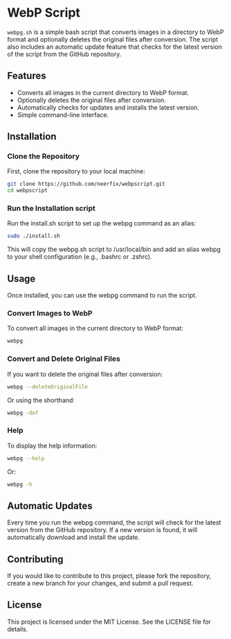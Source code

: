 # WebP Script

`webpg.sh` is a simple bash script that converts images in a directory to WebP format and optionally deletes the original files after conversion. The script also includes an automatic update feature that checks for the latest version of the script from the GitHub repository.

## Features

- Converts all images in the current directory to WebP format.
- Optionally deletes the original files after conversion.
- Automatically checks for updates and installs the latest version.
- Simple command-line interface.

## Installation

### Clone the Repository

First, clone the repository to your local machine:

```bash
git clone https://github.com/neerfix/webpscript.git
cd webpscript
```

### Run the Installation script
Run the install.sh script to set up the webpg command as an alias:

```bash
sudo ./install.sh
```

This will copy the webpg.sh script to /usr/local/bin and add an alias webpg to your shell configuration (e.g., .bashrc or .zshrc).

## Usage
Once installed, you can use the webpg command to run the script.

### Convert Images to WebP
To convert all images in the current directory to WebP format:

```bash
webpg
```

### Convert and Delete Original Files
If you want to delete the original files after conversion:

```bash
webpg --deleteOriginalFile
```

Or using the shorthand:

```bash
webpg -dof
```

### Help
To display the help information:

```bash
webpg --help
```

Or:

```bash
webpg -h
```

## Automatic Updates
Every time you run the webpg command, the script will check for the latest version from the GitHub repository. If a new version is found, it will automatically download and install the update.

## Contributing
If you would like to contribute to this project, please fork the repository, create a new branch for your changes, and submit a pull request.

## License
This project is licensed under the MIT License. See the LICENSE file for details.

